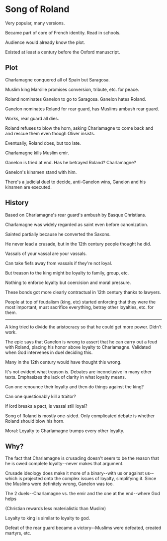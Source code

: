 # Song of Roland

Very popular, many versions.

Became part of core of French identity. Read in schools.

Audience would already know the plot.

Existed at least a century before the Oxford manuscript.

## Plot

Charlamagne conquered all of Spain but Saragosa.

Muslim king Marsille promises conversion, tribute, etc. for peace.

Roland nominates Ganelon to go to Saragosa. Ganelon hates Roland.

Ganelon nominates Roland for rear guard, has Muslims ambush rear guard.

Works, rear guard all dies.

Roland refuses to blow the horn, asking Charlamagne to come back and and rescue them even though Oliver insists.

Eventually, Roland does, but too late.

Charlamagne kills Muslim emir.

Ganelon is tried at end. Has he betrayed Roland? Charlamagne?

Ganelon's kinsmen stand with him.

There's a judicial duel to decide, anti-Ganelon wins, Ganelon and his kinsmen are executed.

## History

Based on Charlamagne's rear guard's ambush by Basque Christians.

Charlamagne was widely regarded as saint even before canonization. 

Sainted partially because he converted the Saxons.

He never lead a crusade, but in the 12th century people thought he did.

Vassals of your vassal are your vassals.

Can take fiefs away from vassals if they're not loyal.

But treason to the king might be loyalty to family, group, etc.

Nothing to enforce loyalty but coercision and moral pressure.

These bonds got more clearly contractual in 12th century thanks to lawyers.

People at top of feudalism (king, etc) started enforcing that they were the most important, must sacrifice everything, betray other loyalties, etc. for them.

---

A king tried to divide the aristocracy so that he could get more power. Didn't work.

The epic says that Ganelon is wrong to assert that he can carry out a feud with Roland, placing his honor above loyalty to Charlamagne. Validated when God intervenes in duel deciding this.

Many in the 12th century would have thought this wrong.

It's not evident what treason is. Debates are inconclusive in many other texts. Emphasizes the lack of clarity in what loyalty means.

Can one renounce their loyalty and then do things against the king?

Can one questionably kill a traitor?

If lord breaks a pact, is vassal still loyal?

Song of Roland is mostly one-sided. Only complicated debate is whether Roland should blow his horn.

Moral: Loyalty to Charlamagne trumps every other loyalty.

## Why?

The fact that Charlamagne is crusading doesn't seem to be the reason that he is owed complete loyalty--never makes that argument.

Crusade ideology does make it more of a binary--with us or against us--which is projected onto the complex issues of loyalty, simplifying it. Since the Muslims were definitely wrong, Ganelon was too.

The 2 duels--Charlamagne vs. the emir and the one at the end--where God helps

(Christian rewards less materialistic than Muslim)

Loyalty to king is similar to loyalty to god.

Defeat of the rear guard became a victory--Muslims were defeated, created martyrs, etc.

